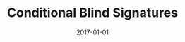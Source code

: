 ---
title: "Conditional Blind Signatures"
collection: publications
category: conferences
permalink: /publication/2017-01-01-Conditional-Blind-Signatures
date: 2017-01-01
venue: 'In the proceedings of International Conference on Algebraic Informatics 2017'
citation: ' Alexandros Zacharakis,  Panagiotis Grontas,  Aris Pagourtzis.  Conditional Blind Signatures.  In the proceedings of International Conference on Algebraic Informatics. 2017'
excerpt: 'We propose a novel cryptographic primitive called conditional blind signatures. Our primitive allows a user to request blind signatures on messages of her choice. The signer has a secret Boolean input which determines if the supplied signature is valid or not. The user should not be able to distinguish between valid and invalid signatures. A designated verifier, however, can tell which signatures verify correctly, and is in fact the only entity who can learn the secret input associated with the (unblinded) signed message. We instantiate our primitive as an extension of the Okamoto-Schnorr blind signature scheme and provide variations to fit different usage scenarios. Finally, we analyze and prove the security properties of the new scheme and explore potential applications.'
---